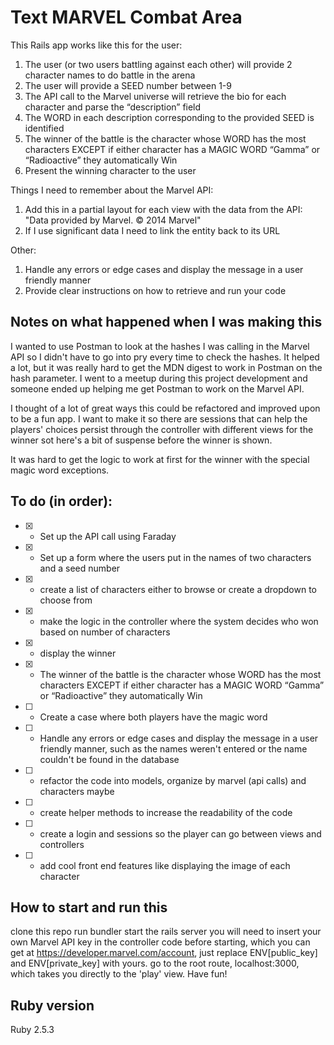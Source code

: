 # Text MARVEL Combat Area

This Rails app works like this for the user:

1. The user (or two users battling against each other) will provide 2 character names to do battle in the arena
2. The user will provide a SEED number between 1-9
3. The API call to the Marvel universe will retrieve the bio for each character and parse the “description” field
4. The WORD in each description corresponding to the provided SEED is identified
5. The winner of the battle is the character whose WORD has the most characters EXCEPT if either character has a MAGIC WORD “Gamma” or “Radioactive” they automatically Win
6. Present the winning character to the user


Things I need to remember about the Marvel API:
1. Add this in a partial layout for each view with the data from the API: "Data provided by Marvel. © 2014 Marvel"
2. If I use significant data I need to link the entity back to its URL

Other:
1. Handle any errors or edge cases and display the message in a user friendly manner
2. Provide clear instructions on how to retrieve and run your code

## Notes on what happened when I was making this
I wanted to use Postman to look at the hashes I was calling in the Marvel API so I didn't have to go into pry every time to check the hashes. It helped a lot, but it was really hard to get the MDN digest to work in Postman on the hash parameter. I went to a meetup during this project development and someone ended up helping me get Postman to work on the Marvel API.

I thought of a lot of great ways this could be refactored and improved upon to be a fun app. I want to make it so there are sessions that can help the players' choices persist through the controller with different views for the winner sot here's a bit of suspense before the winner is shown.

It was hard to get the logic to work at first for the winner with the special magic word exceptions.

## To do (in order):
- [x] - Set up the API call using Faraday
- [x] - Set up a form where the users put in the names of two characters and a seed number
- [x] - create a list of characters either to browse or create a dropdown to choose from
- [x] - make the logic in the controller where the system decides who won based on number of characters
- [x] - display the winner
- [x] - The winner of the battle is the character whose WORD has the most characters EXCEPT if either character has a MAGIC WORD “Gamma” or “Radioactive” they automatically Win
- [ ] - Create a case where both players have the magic word
- [ ] - Handle any errors or edge cases and display the message in a user friendly manner, such as the names weren't entered or the name couldn't be found in the database
- [ ] - refactor the code into models, organize by marvel (api calls) and characters maybe
- [ ] - create helper methods to increase the readability of the code
- [ ] - create a login and sessions so the player can go between views and controllers
- [ ] - add cool front end features like displaying the image of each character

## How to start and run this

clone this repo
run bundler
start the rails server
you will need to insert your own Marvel API key in the controller code before starting, which you can get at https://developer.marvel.com/account, just replace ENV[public_key] and ENV[private_key] with yours.
go to the root route, localhost:3000, which takes you directly to the 'play' view.
Have fun!

## Ruby version

Ruby 2.5.3

